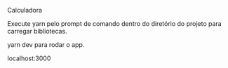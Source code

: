 Calculadora

Execute yarn pelo prompt de comando dentro do diretório do projeto para carregar bibliotecas.

yarn dev para rodar o app.

localhost:3000
